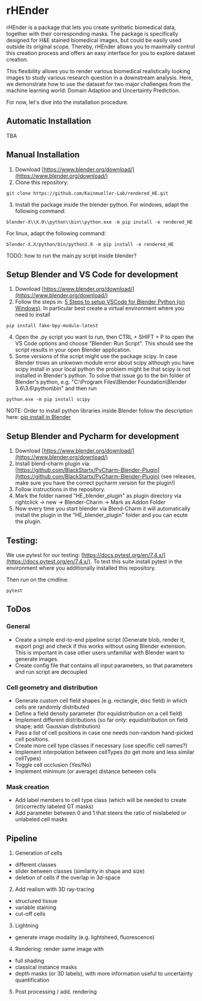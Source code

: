# rHEnder

rHEnder is a package that lets you create synthetic biomedical data, together with their corresponding masks.
The package is specifically designed for H&E stained biomedical images, but could be easily 
used outside its original scope. Thereby, rHEnder allows you to maximally control this creation process and 
offers an easy interface for you to explore dataset creation.

This flexibility allows you to render various biomedical realistically looking images to study various research question
in a downstream analysis. Here, we demonstrate how to use the dataset for two major challenges from the machine learning
world: Domain Adaption and Uncertainty Prediction.

For now, let's dive into the installation procedure.

## Automatic Installation
TBA

## Manual Installation
1) Download [https://www.blender.org/download/](https://www.blender.org/download/)
2) Clone this repository: 
```
git clone https://github.com/Kainmueller-Lab/rendered_HE.git
```
3) Install the package inside the blender python.
For windows, adapt the following command:
```
blender-X\\X.0\\python\\bin\\python.exe -m pip install -e rendered_HE
```
For linux, adapt the following command:
```
blender-X.X/python/bin/python3.9 -m pip install -e rendered_HE
```

TODO: how to run the main.py script inside blender?

## Setup Blender and VS Code for development

1) Download [https://www.blender.org/download/](https://www.blender.org/download/)
2) Follow the steps in: [5 Steps to setup VSCode for Blender Python (on Windows)](https://www.youtube.com/watch?v=YUytEtaVrrc).
In particular best create a virtual environment where you need to install
```
pip install fake-bpy-module-latest
```
4) Open the .py script you want to run, then CTRL + SHIFT + P to open the VS Code options and choose "Blender: Run Script". This should see the script results in your open Blender application.
5) Some versions of the script might use the package scipy. In case Blender trows an unkwown module error about scipy although you have scipy install in your local python the problem might be that scipy is not installed in Blender's python. To solve that issue go to the bin folder of Blender's python, e.g. "C:\Program Files\Blender Foundation\Blender 3.6\3.6\python\bin" and then run
```
python.exe -m pip install scipy
```

NOTE: Order to install python libraries inside Blender follow the description here: [pip install in Blender](https://blender.stackexchange.com/questions/56011/how-to-install-pip-for-blenders-bundled-python)


## Setup Blender and Pycharm  for development
1) Download [https://www.blender.org/download/](https://www.blender.org/download/)
2) Install blend-charm plugin via: [https://github.com/BlackStartx/PyCharm-Blender-Plugin](https://github.com/BlackStartx/PyCharm-Blender-Plugin) (see releases, make sure you have the correct pycharm version for the plugin!)
3) Follow instructions in the repository.
4) Mark the folder named "HE_blender_plugin" as plugin directory via rightclick -> new -> Blender-Charm -> Mark as Addon Folder
5) Now every time you start blender via Blend-Charm it will automatically install the plugin in the "HE_blender_plugin" folder and you can ecute the plugin.

## Testing:
We use pytest for our testing: [https://docs.pytest.org/en/7.4.x/](https://docs.pytest.org/en/7.4.x/).
To test this suite install pytest in the environment where you additionally installed this repository.

Then run on the cmdline:
```    
pytest
```

## ToDos

### General
- Create a simple end-to-end pipeline script (Generate blob, render it, export png) and check if this works without using Blender extension. This is important in case other users unfamiliar with Blender want to generate images.
- Create config file that contains all input parameters, so that parameters and run script are decoupled

### Cell geometry and distribution
- Generate custom cell field shapes (e.g. rectangle, disc field) in which cells are randomly distributed
- Define a field density parameter (for equidistribution on a cell field)
- Implement different distributions (so far only: equidistribution on field shape; add: Gaussian distribution)
- Pass a list of cell positions in case one needs non-random hand-picked cell positions.
- Create more cell type classes if necessary (use specific cell names?)
- Implement interpolation between cellTypes (to get more and less similar cellTypes)
- Toggle cell occlusion (Yes/No)
- Implement minimum (or average) distance between cells

### Mask creation
- Add label members to cell type class (which will be needed to create (in)correctly labeled GT masks)
- Add parameter between 0 and 1 that steers the ratio of mislabeled or unlabeled cell masks

## Pipeline
1) Generation of cells
- different classes
- slider between classes (similarity in shape and size)
- deletion of cells if the overlap in 3d-space
2) Add realism with 3D ray-tracing
- structured tissue
- variable staining
- cut-off cells
3) Lightning
- generate image modality (e.g. lightsheed, fluorescence)
4) Rendering: render same image with
- full shading
- classical instance masks
- depth masks (or 3D labels), with more information useful to uncertainty quantification
5) Post processing / add. rendering

